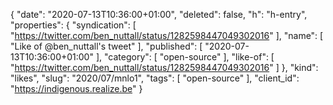 {
  "date": "2020-07-13T10:36:00+01:00",
  "deleted": false,
  "h": "h-entry",
  "properties": {
    "syndication": [
      "https://twitter.com/ben_nuttall/status/1282598447049302016"
    ],
    "name": [
      "Like of @ben_nuttall's tweet"
    ],
    "published": [
      "2020-07-13T10:36:00+01:00"
    ],
    "category": [
      "open-source"
    ],
    "like-of": [
      "https://twitter.com/ben_nuttall/status/1282598447049302016"
    ]
  },
  "kind": "likes",
  "slug": "2020/07/mnlo1",
  "tags": [
    "open-source"
  ],
  "client_id": "https://indigenous.realize.be"
}
